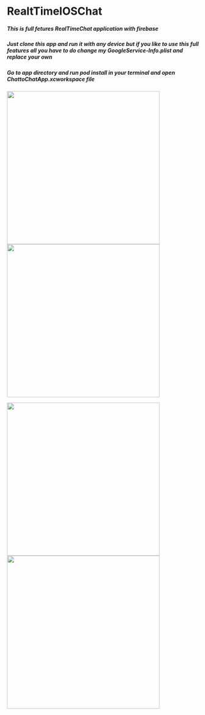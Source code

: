 # RealtTimeIOSChat
##### This is full fetures RealTimeChat application with firebase
##### Just clone this app and run it with any device but if you like to use this full features all you have to do change my GoogleService-Info.plist and replace your own
##### Go to app directory and run pod install in your terminal and open ChattoChatApp.xcworkspace file

<img src="https://user-images.githubusercontent.com/8770772/31900654-d6d302f8-b827-11e7-80df-b701ecffe29e.png" width="400"/> <img src="https://user-images.githubusercontent.com/8770772/31900655-d6feed64-b827-11e7-889f-872a18360d45.png" width="400"/>




<img src="https://user-images.githubusercontent.com/8770772/31900656-d72910a8-b827-11e7-90d8-d62e7ca2f122.png" width="400"/><img src="https://user-images.githubusercontent.com/8770772/31900657-d74c7caa-b827-11e7-9cd6-4e7aae692c11.png" width="400"/>
